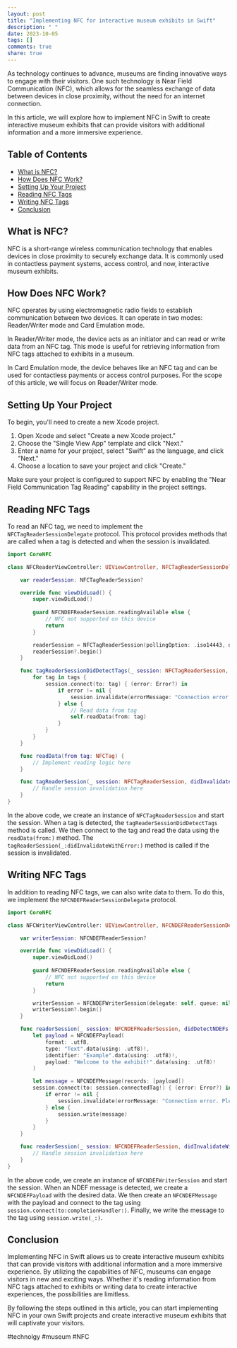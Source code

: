 ```yaml
---
layout: post
title: "Implementing NFC for interactive museum exhibits in Swift"
description: " "
date: 2023-10-05
tags: []
comments: true
share: true
---
```


As technology continues to advance, museums are finding innovative ways to engage with their visitors. One such technology is Near Field Communication (NFC), which allows for the seamless exchange of data between devices in close proximity, without the need for an internet connection.

In this article, we will explore how to implement NFC in Swift to create interactive museum exhibits that can provide visitors with additional information and a more immersive experience.

## Table of Contents
- [What is NFC?](#what-is-nfc)
- [How Does NFC Work?](#how-does-nfc-work)
- [Setting Up Your Project](#setting-up-your-project)
- [Reading NFC Tags](#reading-nfc-tags)
- [Writing NFC Tags](#writing-nfc-tags)
- [Conclusion](#conclusion)

## What is NFC?
NFC is a short-range wireless communication technology that enables devices in close proximity to securely exchange data. It is commonly used in contactless payment systems, access control, and now, interactive museum exhibits.

## How Does NFC Work?
NFC operates by using electromagnetic radio fields to establish communication between two devices. It can operate in two modes: Reader/Writer mode and Card Emulation mode.

In Reader/Writer mode, the device acts as an initiator and can read or write data from an NFC tag. This mode is useful for retrieving information from NFC tags attached to exhibits in a museum.

In Card Emulation mode, the device behaves like an NFC tag and can be used for contactless payments or access control purposes. For the scope of this article, we will focus on Reader/Writer mode.

## Setting Up Your Project
To begin, you'll need to create a new Xcode project.

1. Open Xcode and select "Create a new Xcode project."
2. Choose the "Single View App" template and click "Next."
3. Enter a name for your project, select "Swift" as the language, and click "Next."
4. Choose a location to save your project and click "Create."

Make sure your project is configured to support NFC by enabling the "Near Field Communication Tag Reading" capability in the project settings.

## Reading NFC Tags
To read an NFC tag, we need to implement the `NFCTagReaderSessionDelegate` protocol. This protocol provides methods that are called when a tag is detected and when the session is invalidated.

```swift
import CoreNFC

class NFCReaderViewController: UIViewController, NFCTagReaderSessionDelegate {

    var readerSession: NFCTagReaderSession?

    override func viewDidLoad() {
        super.viewDidLoad()
        
        guard NFCNDEFReaderSession.readingAvailable else {
            // NFC not supported on this device
            return
        }

        readerSession = NFCTagReaderSession(pollingOption: .iso14443, delegate: self)
        readerSession?.begin()
    }

    func tagReaderSessionDidDetectTags(_ session: NFCTagReaderSession, tags: [NFCTag]) {
        for tag in tags {
            session.connect(to: tag) { (error: Error?) in
                if error != nil {
                    session.invalidate(errorMessage: "Connection error. Please try again.")
                } else {
                    // Read data from tag
                    self.readData(from: tag)
                }
            }
        }
    }

    func readData(from tag: NFCTag) {
        // Implement reading logic here
    }

    func tagReaderSession(_ session: NFCTagReaderSession, didInvalidateWithError error: Error) {
        // Handle session invalidation here
    }
}
```

In the above code, we create an instance of `NFCTagReaderSession` and start the session. When a tag is detected, the `tagReaderSessionDidDetectTags` method is called. We then connect to the tag and read the data using the `readData(from:)` method. The `tagReaderSession(_:didInvalidateWithError:)` method is called if the session is invalidated.

## Writing NFC Tags
In addition to reading NFC tags, we can also write data to them. To do this, we implement the `NFCNDEFReaderSessionDelegate` protocol.

```swift
import CoreNFC

class NFCWriterViewController: UIViewController, NFCNDEFReaderSessionDelegate {

    var writerSession: NFCNDEFReaderSession?

    override func viewDidLoad() {
        super.viewDidLoad()
        
        guard NFCNDEFReaderSession.readingAvailable else {
            // NFC not supported on this device
            return
        }

        writerSession = NFCNDEFWriterSession(delegate: self, queue: nil, invalidateAfterFirstWrite: false)
        writerSession?.begin()
    }

    func readerSession(_ session: NFCNDEFReaderSession, didDetectNDEFs messages: [NFCNDEFMessage]) {
        let payload = NFCNDEFPayload(
            format: .utf8,
            type: "Text".data(using: .utf8)!,
            identifier: "Example".data(using: .utf8)!,
            payload: "Welcome to the exhibit!".data(using: .utf8)!
        )

        let message = NFCNDEFMessage(records: [payload])
        session.connect(to: session.connectedTag!) { (error: Error?) in
            if error != nil {
                session.invalidate(errorMessage: "Connection error. Please try again.")
            } else {
                session.write(message)
            }
        }
    }

    func readerSession(_ session: NFCNDEFReaderSession, didInvalidateWithError error: Error) {
        // Handle session invalidation here
    }
}
```

In the above code, we create an instance of `NFCNDEFWriterSession` and start the session. When an NDEF message is detected, we create a `NFCNDEFPayload` with the desired data. We then create an `NFCNDEFMessage` with the payload and connect to the tag using `session.connect(to:completionHandler:)`. Finally, we write the message to the tag using `session.write(_:)`.

## Conclusion
Implementing NFC in Swift allows us to create interactive museum exhibits that can provide visitors with additional information and a more immersive experience. By utilizing the capabilities of NFC, museums can engage visitors in new and exciting ways. Whether it's reading information from NFC tags attached to exhibits or writing data to create interactive experiences, the possibilities are limitless.

By following the steps outlined in this article, you can start implementing NFC in your own Swift projects and create interactive museum exhibits that will captivate your visitors.

#technolgy #museum #NFC